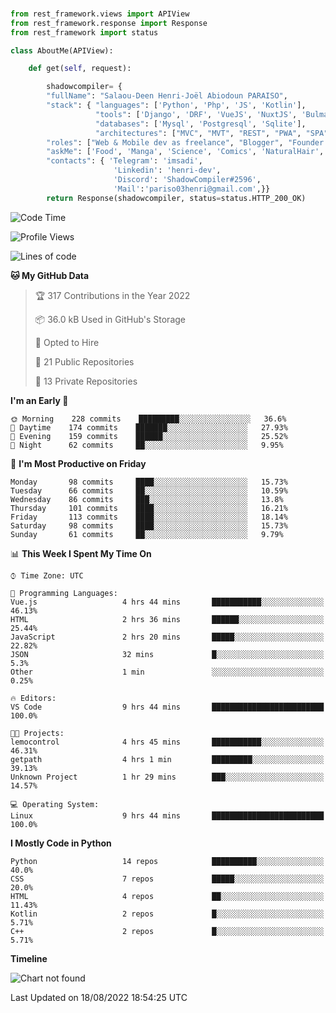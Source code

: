 ###
```python
from rest_framework.views import APIView
from rest_framework.response import Response
from rest_framework import status

class AboutMe(APIView):

    def get(self, request):

        shadowcompiler= {
        "fullName": "Salaou-Deen Henri-Joël Abiodoun PARAISO",
        "stack": { "languages": ['Python', 'Php', 'JS', 'Kotlin'],
                   "tools": ['Django', 'DRF', 'VueJS', 'NuxtJS', 'Bulma', 'Beufy'],
                   "databases": ['Mysql', 'Postgresql', 'Sqlite'],
                   "architectures": ["MVC", "MVT", "REST", "PWA", "SPA"]},        
        "roles": ["Web & Mobile dev as freelance", "Blogger", "Founder at @henrid3v", "Mentor"],
        "askMe": ['Food', 'Manga', 'Science', 'Comics', 'NaturalHair', 'Photography', 'Tech', 'Programming'],
        "contacts": { 'Telegram': 'imsadi',
                       'Linkedin': 'henri-dev',
                       'Discord': 'ShadowCompiler#2596',
                       'Mail':'pariso03henri@gmail.com',}}
        return Response(shadowcompiler, status=status.HTTP_200_OK)

```                    

<!--START_SECTION:waka-->
![Code Time](http://img.shields.io/badge/Code%20Time-319%20hrs-blue)

![Profile Views](http://img.shields.io/badge/Profile%20Views-2-blue)

![Lines of code](https://img.shields.io/badge/From%20Hello%20World%20I%27ve%20Written-55%20Thousand%20lines%20of%20code-blue)

**🐱 My GitHub Data** 

> 🏆 317 Contributions in the Year 2022
 > 
> 📦 36.0 kB Used in GitHub's Storage 
 > 
> 💼 Opted to Hire
 > 
> 📜 21 Public Repositories 
 > 
> 🔑 13 Private Repositories  
 > 
**I'm an Early 🐤** 

```text
🌞 Morning    228 commits    █████████░░░░░░░░░░░░░░░░   36.6% 
🌆 Daytime    174 commits    ███████░░░░░░░░░░░░░░░░░░   27.93% 
🌃 Evening    159 commits    ██████░░░░░░░░░░░░░░░░░░░   25.52% 
🌙 Night      62 commits     ██░░░░░░░░░░░░░░░░░░░░░░░   9.95%

```
📅 **I'm Most Productive on Friday** 

```text
Monday       98 commits     ████░░░░░░░░░░░░░░░░░░░░░   15.73% 
Tuesday      66 commits     ██░░░░░░░░░░░░░░░░░░░░░░░   10.59% 
Wednesday    86 commits     ███░░░░░░░░░░░░░░░░░░░░░░   13.8% 
Thursday     101 commits    ████░░░░░░░░░░░░░░░░░░░░░   16.21% 
Friday       113 commits    ████░░░░░░░░░░░░░░░░░░░░░   18.14% 
Saturday     98 commits     ████░░░░░░░░░░░░░░░░░░░░░   15.73% 
Sunday       61 commits     ██░░░░░░░░░░░░░░░░░░░░░░░   9.79%

```


📊 **This Week I Spent My Time On** 

```text
⌚︎ Time Zone: UTC

💬 Programming Languages: 
Vue.js                   4 hrs 44 mins       ███████████░░░░░░░░░░░░░░   46.13% 
HTML                     2 hrs 36 mins       ██████░░░░░░░░░░░░░░░░░░░   25.44% 
JavaScript               2 hrs 20 mins       █████░░░░░░░░░░░░░░░░░░░░   22.82% 
JSON                     32 mins             █░░░░░░░░░░░░░░░░░░░░░░░░   5.3% 
Other                    1 min               ░░░░░░░░░░░░░░░░░░░░░░░░░   0.25%

🔥 Editors: 
VS Code                  9 hrs 44 mins       █████████████████████████   100.0%

🐱‍💻 Projects: 
lemocontrol              4 hrs 45 mins       ███████████░░░░░░░░░░░░░░   46.31% 
getpath                  4 hrs 1 min         █████████░░░░░░░░░░░░░░░░   39.13% 
Unknown Project          1 hr 29 mins        ███░░░░░░░░░░░░░░░░░░░░░░   14.57%

💻 Operating System: 
Linux                    9 hrs 44 mins       █████████████████████████   100.0%

```

**I Mostly Code in Python** 

```text
Python                   14 repos            ██████████░░░░░░░░░░░░░░░   40.0% 
CSS                      7 repos             █████░░░░░░░░░░░░░░░░░░░░   20.0% 
HTML                     4 repos             ██░░░░░░░░░░░░░░░░░░░░░░░   11.43% 
Kotlin                   2 repos             █░░░░░░░░░░░░░░░░░░░░░░░░   5.71% 
C++                      2 repos             █░░░░░░░░░░░░░░░░░░░░░░░░   5.71%

```


**Timeline**

![Chart not found](https://raw.githubusercontent.com/shadowcompiler/shadowcompiler/main/charts/bar_graph.png) 


 Last Updated on 18/08/2022 18:54:25 UTC
<!--END_SECTION:waka-->
